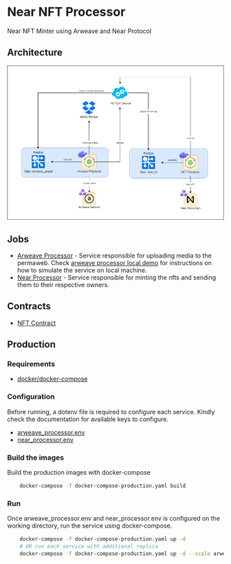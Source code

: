 # Near NFT Processor

Near NFT Minter using Arweave and Near Protocol

## Architecture
![](./docs/assets/nft-minter-infra.png)

## Jobs

- [Arweave Processor](./jobs/arweave_processor/README.md) - Service responsible for uploading media to the permaweb. Check [arweave processor local demo](./docs/assets/arweave_processor/DEMO.md) for instructions on how to simulate the service on local machine.
- [Near Processor](./jobs/near_processor/README.md) - Service responsible for minting the nfts and sending them to their respective owners.

## Contracts
- [NFT Contract](./contracts/nft/README.md)

## Production
### Requirements
- [docker/docker-compose](https://docs.docker.com/get-docker/)

### Configuration
Before running, a dotenv file is required to configure each service.
Kindly check the documentation for available keys to configure.

- [arweave_processor.env](./jobs/arweave_processor/README.md#environment-configuration)
- [near_processor.env](./jobs/near_processor/README.md#environment-configuration)

### Build the images

Build the production images with docker-compose
```bash
    docker-compose -f docker-compose-production.yaml build 
```

### Run
Once arweave_processor.env and near_processor.env is configured on the working directory, run the service using docker-compose.
```bash
    docker-compose -f docker-compose-production.yaml up -d
    # OR run each service with additional replica
    docker-compose -f docker-compose-production.yaml up -d --scale arweave_processor=<REPLICA_COUNT> --scale near_processor=<REPLICA_COUNT>
```

 
